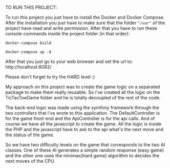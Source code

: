 TO RUN THIS PROJECT:

To run this project you just have to install the Docker and Docker Compose. After the installation you just have to make sure that
the folder `"/var"` of the project have read and write permission. After that you have to run these console commands inside
the project folder (in that order):

`docker-compose build`

`docker-compose up -d`

After that you just go to your web browser and set the url to:
http://localhost:8082/

Please don't forget to try the HARD level :)



My approach on this project was to create the game logic on a separated package to make them really reusable.
So i've created all the logic on the TicTacToeGame folder and he is totally decoupled of the rest of the code.

The back-end logic was made using the symfony framework through the two controllers that i've wrote to this application.
The DefaultController is for the game front-end and the ApiController is for the api calls. And of course we have all the
javascript to create the game. All the logic is inside the PHP and the javascript have to ask to the
api what's the next move and the status of the game.

So we have two difficulty levels on the game that corresponds to the two AI classes. One of these AI generates a simple
random response (easy game) and the other one uses the minimax(hard game) algorithm to decides the next moves of the CPU.